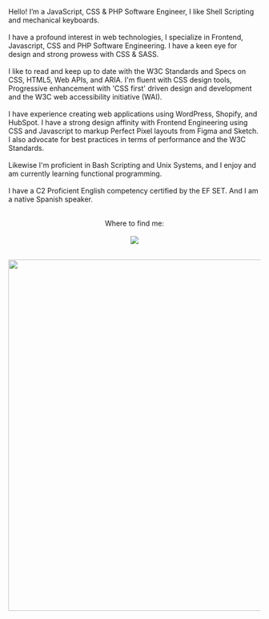 <p align="left">
    Hello! I’m a JavaScript, CSS & PHP Software Engineer, I like Shell Scripting and mechanical keyboards.<br><br>I have a profound interest in web technologies, I specialize in Frontend, Javascript, CSS and PHP Software Engineering. I have a keen eye for design and strong prowess with CSS & SASS.
  <br><br>
    I like to read and keep up to date with the W3C Standards and Specs on CSS, HTML5, Web APIs, and ARIA. I'm fluent with CSS design tools, Progressive enhancement with 'CSS first' driven design and development and the W3C web accessibility initiative (WAI).
  <br><br>
    I have experience creating web applications using WordPress, Shopify, and HubSpot. I have a strong design affinity with Frontend Engineering using CSS and Javascript to markup Perfect Pixel layouts from Figma and Sketch. I also advocate for best practices in terms of performance and the W3C Standards.
  <br><br>
    Likewise I'm proficient in Bash Scripting and Unix Systems, and I enjoy and am currently learning functional programming.
  <br><br>
    I have a C2 Proficient English competency certified by the EF SET. And I am a native Spanish speaker.
  <br><br>
</p>

<p align="center">
  Where to find me:
  <br><br>
  <a href="https://rocha.codes" target="_blank" rel="noopener">
    <img src="https://img.shields.io/badge/contact%20-f9b845.svg?&style=for-the-badge&logo=dev.to&logoColor=white"/>
  </a>
</p>

<p align="center">
<br>
<img src="https://github-readme-streak-stats.herokuapp.com?user=Esteban-Rocha&theme=shades-of-purple&hide_border=true&date_format=j%20M%5B%20Y%5D&fire=FF8C03" width="700">
</p>
